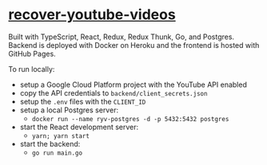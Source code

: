 # [recover-youtube-videos](https://recover-youtube-videos.xyz)

Built with TypeScript, React, Redux, Redux Thunk, Go, and Postgres.  
Backend is deployed with Docker on Heroku and the frontend is hosted with GitHub Pages.

To run locally:

- setup a Google Cloud Platform project with the YouTube API enabled
- copy the API credentials to `backend/client_secrets.json`
- setup the `.env` files with the `CLIENT_ID`
- setup a local Postgres server:
  - `docker run --name ryv-postgres -d -p 5432:5432 postgres`
- start the React development server:
  - `yarn; yarn start`
- start the backend:
  - `go run main.go`
